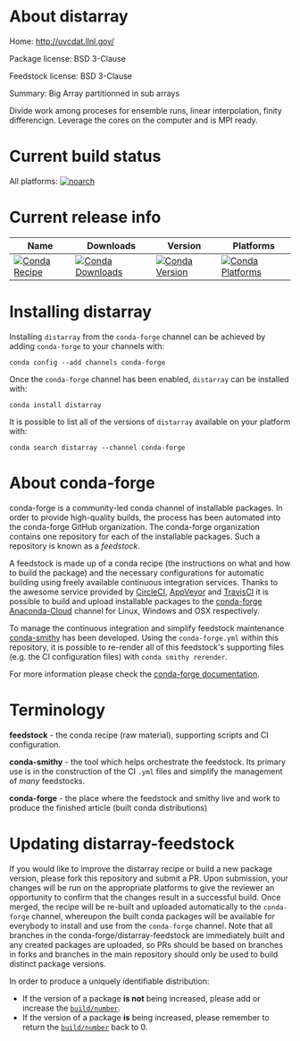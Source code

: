 About distarray
===============

Home: http://uvcdat.llnl.gov/

Package license: BSD 3-Clause

Feedstock license: BSD 3-Clause

Summary: Big Array partitionned in sub arrays

Divide work among proceses for ensemble runs, linear interpolation,
finity differencign.  Leverage the cores on the computer and is MPI ready.


Current build status
====================

All platforms:
[![noarch](https://img.shields.io/circleci/project/github/conda-forge/distarray-feedstock/master.svg?label=noarch)](https://circleci.com/gh/conda-forge/distarray-feedstock)

Current release info
====================

| Name | Downloads | Version | Platforms |
| --- | --- | --- | --- |
| [![Conda Recipe](https://img.shields.io/badge/recipe-distarray-green.svg)](https://anaconda.org/conda-forge/distarray) | [![Conda Downloads](https://img.shields.io/conda/dn/conda-forge/distarray.svg)](https://anaconda.org/conda-forge/distarray) | [![Conda Version](https://img.shields.io/conda/vn/conda-forge/distarray.svg)](https://anaconda.org/conda-forge/distarray) | [![Conda Platforms](https://img.shields.io/conda/pn/conda-forge/distarray.svg)](https://anaconda.org/conda-forge/distarray) |

Installing distarray
====================

Installing `distarray` from the `conda-forge` channel can be achieved by adding `conda-forge` to your channels with:

```
conda config --add channels conda-forge
```

Once the `conda-forge` channel has been enabled, `distarray` can be installed with:

```
conda install distarray
```

It is possible to list all of the versions of `distarray` available on your platform with:

```
conda search distarray --channel conda-forge
```


About conda-forge
=================

conda-forge is a community-led conda channel of installable packages.
In order to provide high-quality builds, the process has been automated into the
conda-forge GitHub organization. The conda-forge organization contains one repository
for each of the installable packages. Such a repository is known as a *feedstock*.

A feedstock is made up of a conda recipe (the instructions on what and how to build
the package) and the necessary configurations for automatic building using freely
available continuous integration services. Thanks to the awesome service provided by
[CircleCI](https://circleci.com/), [AppVeyor](https://www.appveyor.com/)
and [TravisCI](https://travis-ci.org/) it is possible to build and upload installable
packages to the [conda-forge](https://anaconda.org/conda-forge)
[Anaconda-Cloud](https://anaconda.org/) channel for Linux, Windows and OSX respectively.

To manage the continuous integration and simplify feedstock maintenance
[conda-smithy](https://github.com/conda-forge/conda-smithy) has been developed.
Using the ``conda-forge.yml`` within this repository, it is possible to re-render all of
this feedstock's supporting files (e.g. the CI configuration files) with ``conda smithy rerender``.

For more information please check the [conda-forge documentation](https://conda-forge.org/docs/).

Terminology
===========

**feedstock** - the conda recipe (raw material), supporting scripts and CI configuration.

**conda-smithy** - the tool which helps orchestrate the feedstock.
                   Its primary use is in the construction of the CI ``.yml`` files
                   and simplify the management of *many* feedstocks.

**conda-forge** - the place where the feedstock and smithy live and work to
                  produce the finished article (built conda distributions)


Updating distarray-feedstock
============================

If you would like to improve the distarray recipe or build a new
package version, please fork this repository and submit a PR. Upon submission,
your changes will be run on the appropriate platforms to give the reviewer an
opportunity to confirm that the changes result in a successful build. Once
merged, the recipe will be re-built and uploaded automatically to the
`conda-forge` channel, whereupon the built conda packages will be available for
everybody to install and use from the `conda-forge` channel.
Note that all branches in the conda-forge/distarray-feedstock are
immediately built and any created packages are uploaded, so PRs should be based
on branches in forks and branches in the main repository should only be used to
build distinct package versions.

In order to produce a uniquely identifiable distribution:
 * If the version of a package **is not** being increased, please add or increase
   the [``build/number``](https://conda.io/docs/user-guide/tasks/build-packages/define-metadata.html#build-number-and-string).
 * If the version of a package **is** being increased, please remember to return
   the [``build/number``](https://conda.io/docs/user-guide/tasks/build-packages/define-metadata.html#build-number-and-string)
   back to 0.
